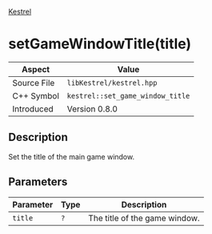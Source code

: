 [Kestrel](index)
# setGameWindowTitle(title)
| Aspect | Value |
| --- | --- |
| Source File | `libKestrel/kestrel.hpp` |
| C++ Symbol | `kestrel::set_game_window_title` |
| Introduced | Version 0.8.0 |
## Description
Set the title of the main game window.
## Parameters
| Parameter | Type | Description |
| --- | --- | --- |
| `title` | `?` | The title of the game window. |
